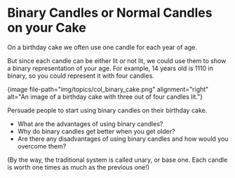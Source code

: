 # Binary Candles or Normal Candles on your Cake

On a birthday cake we often use one candle for each year of age.

But since each candle can be either lit or not lit, we could use them to show a binary representation of your age. For example, 14 years old is 1110 in binary, so you could represent it with four candles.

{image file-path="img/topics/col_binary_cake.png" alignment="right" alt="An image of a birthday cake with three out of four candles lit."}

Persuade people to start using binary candles on their birthday cake.

- What are the advantages of using binary candles?
- Why do binary candles get better when you get older?
- Are there any disadvantages of using binary candles and how would you overcome them?

(By the way, the traditional system is called unary, or base one. Each candle is worth one times as much as the previous one!)